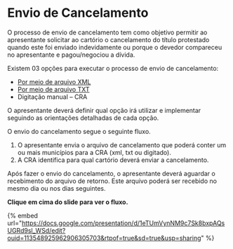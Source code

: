 # Envio de Cancelamento

O processo de envio de cancelamento tem como objetivo permitir ao apresentante solicitar ao cartório o cancelamento do título protestado quando este foi enviado indevidamente ou porque o devedor compareceu no apresentante e pagou/negociou a dívida.

Existem 03 opções para executar o processo de envio de cancelamento:

* [Por meio de arquivo XML](broken-reference)
* [Por meio de arquivo TXT](http://manual.crabr.com.br/manual/?p=216)
* Digitação manual – CRA

O apresentante deverá definir qual opção irá utilizar e implementar seguindo as orientações detalhadas de cada opção.

O envio do cancelamento segue o seguinte fluxo.

1. O apresentante envia o arquivo de cancelamento que poderá conter um ou mais municípios para a CRA (xml, txt ou digitado).
2. A CRA identifica para qual cartório deverá enviar a cancelamento.

Após fazer o envio do cancelamento, o apresentante deverá aguardar o recebimento do arquivo de retorno. Este arquivo poderá ser recebido no mesmo dia ou nos dias seguintes.

**Clique em cima do slide para ver o fluxo.**

{% embed url="https://docs.google.com/presentation/d/1eTUmVynNM9c7Sk8bxpAQsUGRd9sl_WSd/edit?ouid=113548925962906305703&rtpof=true&sd=true&usp=sharing" %}

